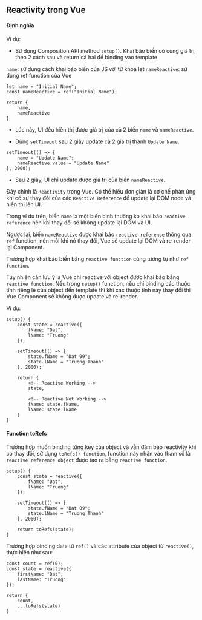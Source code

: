 ## Reactivity trong Vue

#### Định nghĩa

Ví dụ:

- Sử dụng Composition API method `setup()`. Khai báo biến có cùng giá trị theo 2 cách sau và return cả hai để binding vào template

`name`: sử dụng cách khai báo biến của JS với từ khoá let
`nameReactive`: sử dụng ref function của Vue

```
let name = "Initial Name";
const nameReactive = ref("Initial Name");

return {
    name,
    nameReactive
}
```

- Lúc này, UI đều hiển thị được giá trị của cả 2 biến `name` và `nameReactive`.

- Dùng `setTimeout` sau 2 giây update cả 2 giá trị thành `Update Name`.

```
setTimeout(() => {
    name = "Update Name";
    nameReactive.value = "Update Name"
}, 2000);
```

- Sau 2 giây, UI chỉ update được giá trị của biến `nameReactive`.

Đây chính là `Reactivity` trong Vue. Có thể hiểu đơn giản là cơ chế phản ứng khi có sự thay đổi của các `Reactive Reference` để update lại DOM node và hiển thị lên UI.

Trong ví dụ trên, biến `name` là một biến bình thường ko khai báo `reactive reference` nên khi thay đổi sẽ không update lại DOM và UI.

Ngược lại, biến `nameReactive` được khai báo `reactive reference` thông qua `ref` function, nên mỗi khi nó thay đổi, Vue sẽ update lại DOM và re-render lại Component.

Trường hợp khai báo biến bằng `reactive function` cũng tương tự như `ref function`.

Tuy nhiên cần lưu ý là Vue chỉ reactive với object được khai báo bằng `reactive function`. Nếu trong `setup()` function, nếu chỉ binding các thuộc tính riêng lẻ của object đến template thì khi các thuộc tính này thay đổi thỉ Vue Component sẽ không được update và re-render.

Ví dụ:

```
setup() {
    const state = reactive({
        fName: "Dat",
        lName: "Truong"
    });

    setTimeout(() => {
        state.fName = "Dat 09";
        state.lName = "Truong Thanh"
    }, 2000);

    return {
        <!-- Reactive Working -->
        state,

        <!-- Reactive Not Working -->
        fName: state.fName,
        lName: state.lName
    }
}
```

#### Function toRefs

Trường hợp muốn binding từng key của object và vẫn đảm bảo reactivity khi có thay đổi, sử dụng `toRefs() function`, function này nhận vào tham số là `reactive reference object` được tạo ra bằng `reactive function`.

```
setup() {
    const state = reactive({
        fName: "Dat",
        lName: "Truong"
    });

    setTimeout(() => {
        state.fName = "Dat 09";
        state.lName = "Truong Thanh"
    }, 2000);

    return toRefs(state);
}
```

Trường hợp binding data từ `ref()` và các attribute của object từ `reactive()`, thực hiện như sau:

```
const count = ref(0);
const state = reactive({
    firstName: "Dat",
    lastName: "Truong"
});

return {
    count,
    ...toRefs(state)
}
```
